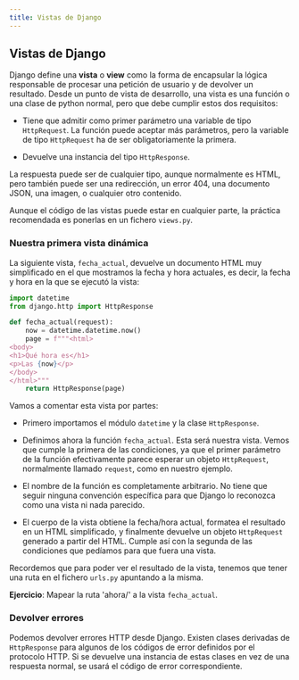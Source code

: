 ```yaml
---
title: Vistas de Django
---
```

## Vistas de Django

Django define una **vista** o **view** como la forma de encapsular la
lógica responsable de procesar una petición de usuario y de devolver un
resultado. Desde un punto de vista de desarrollo, una vista es una
función o una clase de python normal, pero que debe cumplir estos dos
requisitos:

- Tiene que admitir como primer parámetro una variable de tipo
  `HttpRequest`. La función puede aceptar más parámetros, pero la
  variable de tipo `HttpRequest` ha de ser obligatoriamente la
  primera.

- Devuelve una instancia del tipo `HttpResponse`.

La respuesta puede ser de cualquier tipo, aunque normalmente es HTML,
pero también puede ser una redirección, un error 404, una documento
JSON, una imagen, o cualquier otro contenido.

Aunque el código de las vistas puede estar en cualquier parte, la
práctica recomendada es ponerlas en un fichero `views.py`.

### Nuestra primera vista dinámica

La siguiente vista, `fecha_actual`, devuelve un documento HTML muy
simplificado en el que mostramos la fecha y hora actuales, es decir, la
fecha y hora en la que se ejecutó la vista:

```python
import datetime
from django.http import HttpResponse

def fecha_actual(request):
    now = datetime.datetime.now()
    page = f"""<html>
<body>
<h1>Qué hora es</h1>
<p>Las {now}</p>
</body>
</html>"""
    return HttpResponse(page)
```

Vamos a comentar esta vista por partes:

- Primero importamos el módulo `datetime` y la clase `HttpResponse`.

- Definimos ahora la función `fecha_actual`. Esta será nuestra vista.
  Vemos que cumple la primera de las condiciones, ya que el primer
  parámetro de la función efectivamente parece esperar un objeto
  `HttpRequest`, normalmente llamado `request`, como en nuestro
  ejemplo.

- El nombre de la función es completamente arbitrario. No tiene que
  seguir ninguna convención específica para que Django lo reconozca
  como una vista ni nada parecido.

- El cuerpo de la vista obtiene la fecha/hora actual, formatea el
  resultado en un HTML simplificado, y finalmente devuelve un objeto
  `HttpRequest` generado a partir del HTML. Cumple así con la segunda
  de las condiciones que pedíamos para que fuera
  una vista.

Recordemos que para poder ver el resultado de la vista, tenemos que
tener una ruta en el fichero `urls.py` apuntando a la misma.

**Ejercicio**: Mapear la ruta 'ahora/' a la vista `fecha_actual`.


### Devolver errores

Podemos devolver errores HTTP desde Django. Existen clases derivadas de
`HttpResponse` para algunos de los códigos de error definidos por el
protocolo HTTP. Si se devuelve una instancia de estas clases en vez de
una respuesta normal, se usará el código de error correspondiente.
